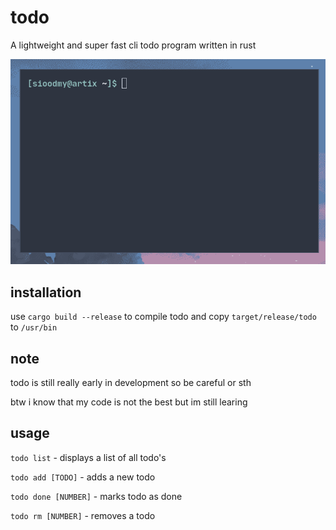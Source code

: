 # todo
A lightweight and super fast cli todo program written in rust

![gif](todo.gif)
## installation
use `cargo build --release` to compile todo and copy `target/release/todo` to `/usr/bin`
## note
todo is still really early in development so be careful or sth

btw i know that my code is not the best but im still learing 
## usage
`todo list` - displays a list of all todo's

`todo add [TODO]` - adds a new todo

`todo done [NUMBER]` - marks todo as done

`todo rm [NUMBER]` - removes a todo
